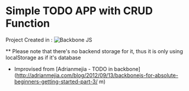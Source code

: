 # Simple TODO APP with CRUD Function

Project Created in : 
![Backbone JS](http://backbonejs.org/docs/images/backbone.png "Backbone Logo")

** Please note that there's no backend storage for it, thus it is only using localStorage as if it's database


- Improvised from [Adrianmejia - TODO in backbone](http://adrianmejia.com/blog/2012/09/13/backbonejs-for-absolute-beginners-getting-started-part-3/ m)
